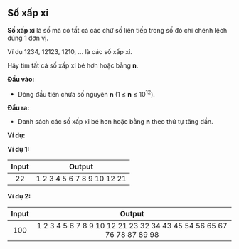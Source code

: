 ## Số xấp xỉ

**Số xấp xỉ** là số mà có tất cả các chữ số liên tiếp trong số đó chỉ chênh lệch đúng 1 đơn vị.

Ví dụ 1234, 12123, 1210, ... là các số xấp xỉ.

Hãy tìm tất cả số xấp xỉ bé hơn hoặc bằng **n**.

**Đầu vào:**

- Dòng đầu tiên chứa số nguyên **n** (1 ≤ **n** ≤ 10<sup>12</sup>).

**Đầu ra:**

- Danh sách các số xấp xỉ bé hơn hoặc bằng **n** theo thứ tự tăng dần.

**Ví dụ:**

**Ví dụ 1:**

| Input | Output |
|:---:|:---:|
|22 | 1 2 3 4 5 6 7 8 9 10 12 21 |

**Ví dụ 2:**

| Input | Output |
|:---:|:---:|
|100 | 1 2 3 4 5 6 7 8 9 10 12 21 23 32 34 43 45 54 56 65 67 76 78 87 89 98 |